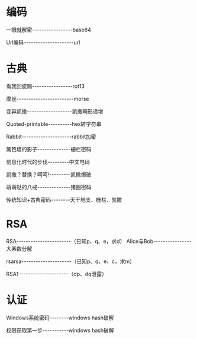 # 编码

一眼就解密-----------------base64

Url编码---------------------url







# 古典

看我回旋踢-----------------rot13

摩丝------------------------morse

变异凯撒-------------------凯撒畸形递增

Quoted-printable----------hex转字符串

Rabbit---------------------rabbit加密

篱笆墙的影子--------------栅栏密码

信息化时代的步伐---------中文电码

凯撒？替换？呵呵!---------凯撒爆破

萌萌哒的八戒--------------猪圈密码

传统知识+古典密码--------天干地支、栅栏、凯撒







# RSA

RSA-----------------------（已知p、q、e，求d）
Alice与Bob----------------大素数分解

rsarsa---------------------（已知p、q、e、c，求m）

RSA1---------------------（dp、dq泄露）



# 认证

Windows系统密码--------windows hash破解

权限获取第一步-----------windows hash破解



